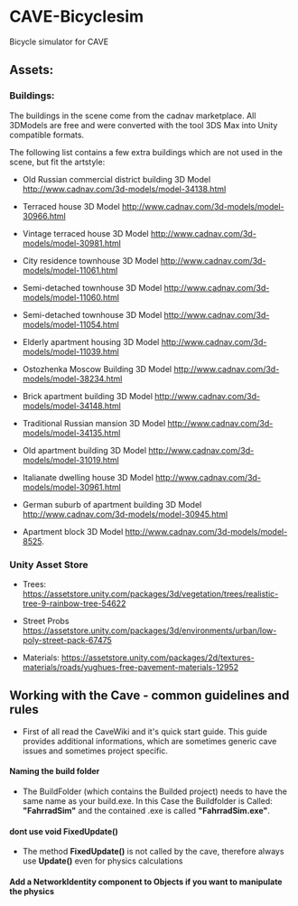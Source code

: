 # CAVE-Bicyclesim
Bicycle simulator for CAVE


## Assets: 

### Buildings: 
The buildings in the scene come from the cadnav marketplace. 
All 3DModels are free and were converted with the tool 3DS Max into Unity compatible formats. 

The following list contains a few extra buildings which are not used in the scene, but fit the artstyle: 

- Old Russian commercial district building 3D Model
http://www.cadnav.com/3d-models/model-34138.html
- Terraced house 3D Model
http://www.cadnav.com/3d-models/model-30966.html
- Vintage terraced house 3D Model
http://www.cadnav.com/3d-models/model-30981.html
- City residence townhouse 3D Model
http://www.cadnav.com/3d-models/model-11061.html
- Semi-detached townhouse 3D Model
http://www.cadnav.com/3d-models/model-11060.html
- Semi-detached townhouse 3D Model
http://www.cadnav.com/3d-models/model-11054.html
- Elderly apartment housing 3D Model
http://www.cadnav.com/3d-models/model-11039.html

- Ostozhenka Moscow Building 3D Model
http://www.cadnav.com/3d-models/model-38234.html
- Brick apartment building 3D Model
http://www.cadnav.com/3d-models/model-34148.html
- Traditional Russian mansion 3D Model
http://www.cadnav.com/3d-models/model-34135.html
- Old apartment building 3D Model
http://www.cadnav.com/3d-models/model-31019.html
- Italianate dwelling house 3D Model
http://www.cadnav.com/3d-models/model-30961.html
- German suburb of apartment building 3D Model
http://www.cadnav.com/3d-models/model-30945.html
- Apartment block 3D Model
http://www.cadnav.com/3d-models/model-8525.


### Unity Asset Store 

- Trees: 
https://assetstore.unity.com/packages/3d/vegetation/trees/realistic-tree-9-rainbow-tree-54622

- Street Probs 
https://assetstore.unity.com/packages/3d/environments/urban/low-poly-street-pack-67475

- Materials: 
https://assetstore.unity.com/packages/2d/textures-materials/roads/yughues-free-pavement-materials-12952



## Working with the Cave - common guidelines and rules

- First of all read the CaveWiki and it's quick start guide. This guide provides additional informations, which are sometimes generic cave issues and sometimes project specific. 


#### Naming the build folder 
- The BuildFolder (which contains the Builded project) needs to have the same name as your build.exe. In this Case the Buildfolder is Called: **"FahrradSim"** and the contained .exe is called **"FahrradSim.exe"**. 



#### dont use void FixedUpdate() 
- The method **FixedUpdate()** is not called by the cave, therefore always use **Update()** even for physics calculations



#### Add a NetworkIdentity component to Objects if you want to manipulate the physics




